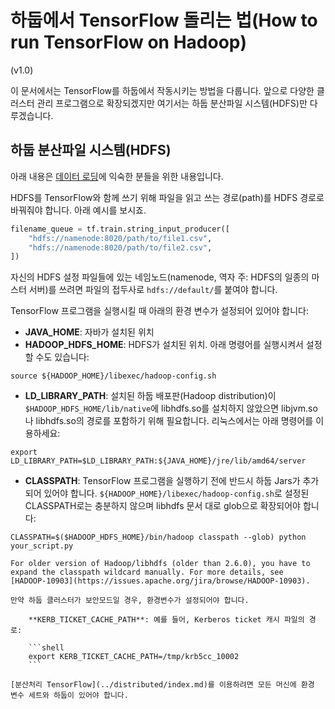 # 하둡에서 TensorFlow 돌리는 법(How to run TensorFlow on Hadoop)
(v1.0)

이 문서에서는 TensorFlow를 하둡에서 작동시키는 방법을 다룹니다. 앞으로 다양한 클러스터 관리 프로그램으로 확장되겠지만 여기서는 하둡 분산파일 시스템(HDFS)만 다루겠습니다.

## 하둡 분산파일 시스템(HDFS)

아래 내용은 [데이터 로딩](../reading_data/index.md)에 익숙한 분들을 위한 내용입니다.

HDFS를 TensorFlow와 함께 쓰기 위해 파일을 읽고 쓰는 경로(path)를 HDFS 경로로 바꿔줘야 합니다. 아래 예시를 보시죠.

```python
filename_queue = tf.train.string_input_producer([
    "hdfs://namenode:8020/path/to/file1.csv",
    "hdfs://namenode:8020/path/to/file2.csv",
])
```

자신의 HDFS 설정 파일들에 있는 네임노드(namenode, 역자 주: HDFS의 일종의 마스터 서버)를 쓰려면 파일의 접두사로 `hdfs://default/`를 붙여야 합니다.

TensorFlow 프로그램을 실행시킬 때 아래의 환경 변수가 설정되어 있어야 합니다:

*   **JAVA_HOME**: 자바가 설치된 위치
*   **HADOOP_HDFS_HOME**: HDFS가 설치된 위치. 아래 명령어를 실행시켜서 설정할 수도 있습니다:

```shell
source ${HADOOP_HOME}/libexec/hadoop-config.sh
```

*   **LD_LIBRARY_PATH**: 설치된 하둡 배포판(Hadoop distribution)이 `$HADOOP_HDFS_HOME/lib/native`에 libhdfs.so를 설치하지 않았으면 libjvm.so나 libhdfs.so의 경로를 포함하기 위해 필요합니다. 리눅스에서는 아래 명령어를 이용하세요:

```shell
export LD_LIBRARY_PATH=$LD_LIBRARY_PATH:${JAVA_HOME}/jre/lib/amd64/server
```

*   **CLASSPATH**: TensorFlow 프로그램을 실행하기 전에 반드시 하둡 Jars가 추가되어 있어야 합니다. `${HADOOP_HOME}/libexec/hadoop-config.sh`로 설정된 CLASSPATH로는 충분하지 않으며 libhdfs 문서 대로 glob으로 확장되어야 합니다:

```shell
CLASSPATH=$($HADOOP_HDFS_HOME}/bin/hadoop classpath --glob) python your_script.py

For older version of Hadoop/libhdfs (older than 2.6.0), you have to expand the classpath wildcard manually. For more details, see
[HADOOP-10903](https://issues.apache.org/jira/browse/HADOOP-10903).

만약 하둡 클러스터가 보안모드일 경우, 환경변수가 설정되어야 합니다.

    **KERB_TICKET_CACHE_PATH**: 예를 들어, Kerberos ticket 캐시 파일의 경로:

    ```shell
    export KERB_TICKET_CACHE_PATH=/tmp/krb5cc_10002
    ```

[분산처리 TensorFlow](../distributed/index.md)를 이용하려면 모든 머신에 환경 변수 세트와 하둡이 있어야 합니다.